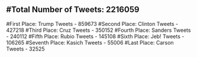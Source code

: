 #Total Number of Tweets: 2216059 
---
#First Place: Trump Tweets - 859673
#Second Place: Clinton Tweets - 427218
#Third Place: Cruz Tweets - 350152
#Fourth Place: Sanders Tweets - 240112
#Fifth Place: Rubio Tweets - 145108
#Sixth Place: Jeb! Tweets - 106265
#Seventh Place: Kasich Tweets - 55006
#Last Place: Carson Tweets - 32525
